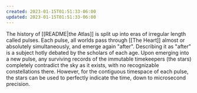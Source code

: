 ```yaml
---
created: 2023-01-15T01:51:33-06:00
updated: 2023-01-15T01:51:33-06:00
---
```

The history of [[README|the Atlas]] is split up into eras of irregular length called pulses. Each pulse, all worlds pass through [[The Heart]] almost or absolutely simultaneously, and emerge again "after". Describing it as "after" is a subject hotly debated by the scholars of each age. Upon emerging into a new pulse, any surviving records of the immutable timekeepers (the stars) completely contradict the sky as it exists, with no recognizable constellations there. However, for the contiguous timespace of each pulse, the stars can be used to perfectly indicate the time, down to microsecond precision.